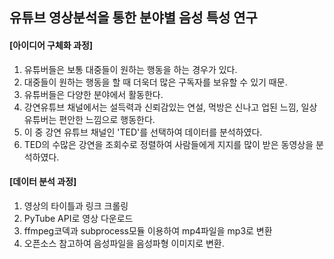 ## 유튜브 영상분석을 통한 분야별 음성 특성 연구

#### [아이디어 구체화 과정]
1. 유튜버들은 보통 대중들이 원하는 행동을 하는 경우가 있다.
2. 대중들이 원하는 행동을 할 때 더욱더 많은 구독자를 보유할 수 있기 때문.
3. 유튜버들은 다양한 분야에서 활동한다.
4. 강연유튜브 채널에서는 설득력과 신뢰감있는 연설, 먹방은 신나고 업된 느낌, 일상유튜버는 편안한 느낌으로 행동한다.
5. 이 중 강연 유튜브 채널인 'TED'를 선택하여 데이터를 분석하였다.
6. TED의 수많은 강연을 조회수로 정렬하여 사람들에게 지지를 많이 받은 동영상을 분석하였다.


#### [데이터 분석 과정]

1. 영상의 타이틀과 링크 크롤링
2. PyTube API로 영상 다운로드
3. ffmpeg코덱과 subprocess모듈 이용하여 mp4파일을 mp3로 변환
4. 오픈소스 참고하여 음성파일을 음성파형 이미지로 변환.
